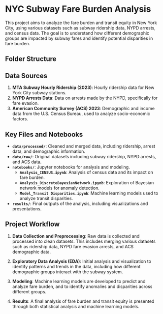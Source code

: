# NYC Subway Fare Burden Analysis

This project aims to analyze the fare burden and transit equity in New York City, using various datasets such as subway ridership data, NYPD arrests, and census data. The goal is to understand how different demographic groups are impacted by subway fares and identify potential disparities in fare burden.

## Folder Structure

## Data Sources

1. **MTA Subway Hourly Ridership (2023)**: Hourly ridership data for New York City subway stations.
2. **NYPD Arrests Data**: Data on arrests made by the NYPD, specifically for fare evasion.
3. **American Community Survey (ACS) 2023**: Demographic and income data from the U.S. Census Bureau, used to analyze socio-economic factors.

## Key Files and Notebooks

- **`data/processed/`**: Cleaned and merged data, including ridership, arrest data, and demographic information.
- **`data/raw/`**: Original datasets including subway ridership, NYPD arrests, and ACS data.
- **`notebooks/`**: Jupyter notebooks for analysis and modeling.
    - **`Analysis_CENSUS.ipynb`**: Analysis of census data and its impact on fare burden.
    - **`Analysis_DiscreteBayesianNetwork.ipynb`**: Exploration of Bayesian network models for anomaly detection.
    - **`Model_Transit Disparities.ipynb`**: Machine learning models used to analyze transit disparities.
- **`results/`**: Final outputs of the analysis, including visualizations and presentations.

## Project Workflow

1. **Data Collection and Preprocessing**: Raw data is collected and processed into clean datasets. This includes merging various datasets such as ridership data, NYPD fare evasion arrests, and ACS demographic data.
   
2. **Exploratory Data Analysis (EDA)**: Initial analysis and visualization to identify patterns and trends in the data, including how different demographic groups interact with the subway system.

3. **Modeling**: Machine learning models are developed to predict and analyze fare burden, and to identify anomalies and disparities across different groups.

4. **Results**: A final analysis of fare burden and transit equity is presented through both statistical analysis and machine learning models.
